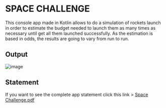 # SPACE CHALLENGE
This console app made in Kotlin allows to do a simulation of rockets launch in order to estimate the budget needed to launch them as many times as necessary until get all them launched successfully.
As the estimation is based in odds, the results are going to vary from run to run. 

## Output 
![image](https://user-images.githubusercontent.com/80774061/148477209-4fc6c18e-0c29-4388-8c4c-910d3c4aa966.png)

## Statement
If you want to see the complete app statement click this link >
[Space Challenge.pdf](https://github.com/edwardburgos/spacechallenge/files/7829111/Space.Challenge.pdf)
